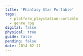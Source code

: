 ```yaml
---
title: 'Phantasy Star Portable'
tags:
  - platform_playstation-portable
  - genre_rpg
digital: false
physical: true
guide: false
pending: false
date: 2014-02-11
---
```

